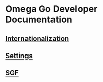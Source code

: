 # Omega Go Developer Documentation
## [Internationalization](Internationalization.md)
## [Settings](Settings/Home.md)
## [SGF](SGF/Home.md)